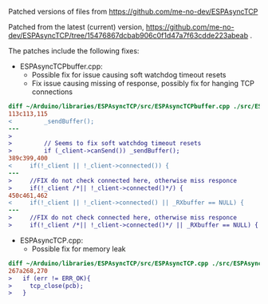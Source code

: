 Patched versions of files from https://github.com/me-no-dev/ESPAsyncTCP

Patched from the latest (current) version, https://github.com/me-no-dev/ESPAsyncTCP/tree/15476867dcbab906c0f1d47a7f63cdde223abeab .

The patches include the following fixes:

- ESPAsyncTCPbuffer.cpp:
  * Possible fix for issue causing soft watchdog timeout resets
  * Fix issue causing missing of response, possibly fix for hanging TCP connections

```diff
diff ~/Arduino/libraries/ESPAsyncTCP/src/ESPAsyncTCPbuffer.cpp ./src/ESPAsyncTCPbuffer.cpp
113c113,115
<         _sendBuffer();
---
>
>         // Seems to fix soft watchdog timeout resets
>         if (_client->canSend()) _sendBuffer();
389c399,400
<     if(!_client || !_client->connected()) {
---
>     //FIX do not check connected here, otherwise miss responce
>     if(!_client /*|| !_client->connected()*/) {
450c461,462
<     if(!_client || !_client->connected() || _RXbuffer == NULL) {
---
>     //FIX do not check connected here, otherwise miss responce
>     if(!_client /*|| !_client->connected()*/ || _RXbuffer == NULL) {
```

- ESPAsyncTCP.cpp:
  * Possible fix for memory leak

```diff
diff ~/Arduino/libraries/ESPAsyncTCP/src/ESPAsyncTCP.cpp ./src/ESPAsyncTCP.cpp
267a268,270
>   if (err != ERR_OK){
>     tcp_close(pcb);
>   }
```
